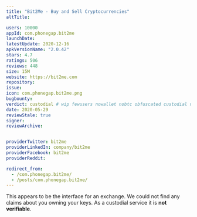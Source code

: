 ```yaml
---
title: "Bit2Me - Buy and Sell Cryptocurrencies"
altTitle: 

users: 10000
appId: com.phonegap.bit2me
launchDate: 
latestUpdate: 2020-12-16
apkVersionName: "2.0.42"
stars: 4.7
ratings: 506
reviews: 448
size: 15M
website: https://bit2me.com
repository: 
issue: 
icon: com.phonegap.bit2me.png
bugbounty: 
verdict: custodial # wip fewusers nowallet nobtc obfuscated custodial nosource nonverifiable reproducible bounty defunct
date: 2020-05-29
reviewStale: true
signer: 
reviewArchive:


providerTwitter: bit2me
providerLinkedIn: company/bit2me
providerFacebook: bit2me
providerReddit: 

redirect_from:
  - /com.phonegap.bit2me/
  - /posts/com.phonegap.bit2me/
---
```



This appears to be the interface for an exchange. We could not find any claims
about you owning your keys. As a custodial service it is **not verifiable**.

